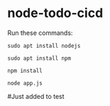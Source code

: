 # node-todo-cicd

Run these commands:


`sudo apt install nodejs`


`sudo apt install npm`


`npm install`

`node app.js`

#Just added to test
